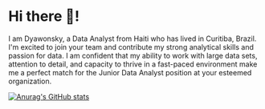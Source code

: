 # Hi there 👋!

I am Dyawonsky, a Data Analyst from Haiti who has lived in Curitiba, Brazil. I'm excited to join your team and contribute my strong analytical skills and passion for data. I am confident that my ability to work with large data sets, attention to detail, and capacity to thrive in a fast-paced environment make me a perfect match for the Junior Data Analyst position at your esteemed organization.

[![Anurag's GitHub stats](https://github-readme-stats.vercel.app/api?username=BlanAnalista)](https://github.com/anuraghazra/github-readme-stats)
